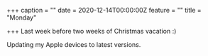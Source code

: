 +++
caption = ""
date = 2020-12-14T00:00:00Z
feature = ""
title = "Monday"

+++
Last week before two weeks of Christmas vacation :)

Updating my Apple devices to latest versions.